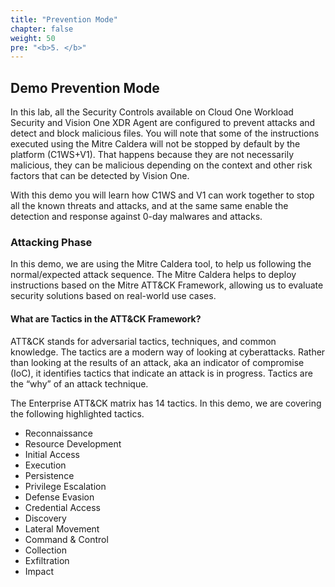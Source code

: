 ```yaml
---
title: "Prevention Mode"
chapter: false
weight: 50
pre: "<b>5. </b>"
---
```

## Demo Prevention Mode 
In this lab, all the Security Controls available on Cloud One Workload Security and Vision One XDR Agent are configured to prevent attacks and detect and block malicious files. You will note that some of the instructions executed using the Mitre Caldera will not be stopped by default by the platform (C1WS+V1). That happens because they are not necessarily malicious, they can be malicious depending on the context and other risk factors that can be detected by Vision One. 

With this demo you will learn how C1WS and V1 can work together to stop all the known threats and attacks, and at the same same enable the detection and response against 0-day malwares and attacks.

### Attacking Phase
In this demo, we are using the Mitre Caldera tool, to help us following the normal/expected attack sequence. The Mitre Caldera helps to deploy instructions based on the Mitre ATT&CK Framework, allowing us to evaluate security solutions based on real-world use cases.

#### What are Tactics in the ATT&CK Framework?
ATT&CK stands for adversarial tactics, techniques, and common knowledge. The tactics are a modern way of looking at cyberattacks. Rather than looking at the results of an attack, aka an indicator of compromise (IoC), it identifies tactics that indicate an attack is in progress. Tactics are the “why” of an attack technique.

The Enterprise ATT&CK matrix has 14 tactics. In this demo, we are covering the following highlighted tactics.

- Reconnaissance
- Resource Development
- Initial Access
- Execution
- Persistence
- Privilege Escalation
- Defense Evasion
- Credential Access
- Discovery
- Lateral Movement
- Command & Control
- Collection
- Exfiltration
- Impact